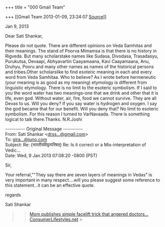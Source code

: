 +++
title = "000 Gmail Team"

+++
[[Gmail Team	2013-01-09, 23:24:07 [Source](https://groups.google.com/g/bvparishat/c/MwGN5y18UEI)]]



Jan 9, 2013



Dear Sati Shankar,



Please do not quote. There are different opinions on Veda Samhitas and their meanings. The stand of Poorva Mimamsa is that there is no history in Rigveda. But many scholarstake names like Sudasa, Divodasa, Trasadasyu, Purukutsa, Devaapi, Abhyavartin Caayamaana, Kavi Caayamaana, Anu, Druhyu, Pooru and many other names as names of the historical persons and tribes.Other scholarslike to find esoteric meaning in each and every word from Veda Samhitaa. Who to believe? As I wrote before hermeneutic (your meaning is as good as my meaning) etymology is different from linguistic etymology. There is no limit to the esoteric symbolism. If I said to you the word water has two meanings-one that we drink and other that it is life, even god. Without water, air, fire, food we cannot survive. They are all Devas to us. Will you deny? If you say water is hydrogen and oxygen. I say the god became that for our benefit. Will you deny that? No limit to esoteric symbolism. For this reason I turned to VarNavaada. There is something logical to talk there.Thanks. N.R.Joshi

  
  
---------- Original Message ----------  
From: Sati Shankar \<[drss...@gmail.com]()\>  
To: [gira...@juno.com]()  
Subject: Re: {भारतीयविद्वत्परिषत्} Re: Is it correct or a Mis-interpretation of Vedic...  
Date: Wed, 9 Jan 2013 07:08:20 -0800 (PST)  
  
Sir,

Your referral,""They say there are seven layers of meanings in Vedas" is very important in many respect....will you please suggest some reference to this statement...it can be an effective quote.

regards

Sati Shankar  
  

> 
> > [Mom publishes simple facelift trick that angered doctors...  
> ](http://thirdpartyoffers.juno.com/TGL3142/50e71677ec4bb16771701st03vuc)[ConsumerLifestyles.net](http://thirdpartyoffers.juno.com/TGL3142/50e71677ec4bb16771701st03vuc) >
> 


